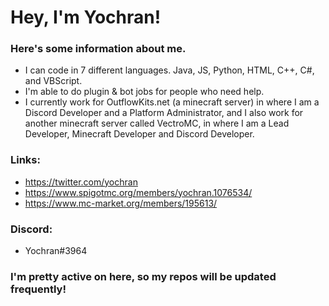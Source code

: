 # Hey, I'm Yochran!

### Here's some information about me.

  - I can code in 7 different languages. Java, JS, Python, HTML, C++, C#, and VBScript.
  - I'm able to do plugin & bot jobs for people who need help.
  - I currently work for OutflowKits.net (a minecraft server) in where I am a Discord Developer and a Platform Administrator, and I also work for another minecraft server called VectroMC, in where I am a Lead Developer, Minecraft Developer and Discord Developer.

### Links:
  - https://twitter.com/yochran
  - https://www.spigotmc.org/members/yochran.1076534/
  - https://www.mc-market.org/members/195613/

### Discord:
  - Yochran#3964
  
### I'm pretty active on here, so my repos will be updated frequently!
